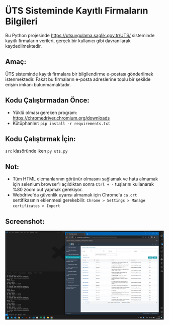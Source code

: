 # ÜTS Sisteminde Kayıtlı Firmaların Bilgileri
Bu Python projesinde https://utsuygulama.saglik.gov.tr/UTS/ sisteminde kayıtlı firmaların verileri, gerçek bir kullanıcı gibi davranılarak kaydedilmektedir.

## Amaç:
ÜTS sisteminde kayıtlı firmalara bir bilgilendirme e-postası gönderilmek istenmektedir. Fakat bu firmaların e-posta adreslerine toplu bir şekilde erişim imkanı bulunmamaktadır.

## Kodu Çalıştırmadan Önce:
- Yüklü olması gereken program: https://chromedriver.chromium.org/downloads
- Kütüphanler: `pip install -r requirements.txt`

## Kodu Çalıştırmak İçin:
`src` klasöründe iken `py uts.py`

## Not:
- Tüm HTML elemanlarının görünür olmasını sağlamak ve hata almamak için selenium browser'ı açıldıktan sonra `Ctrl + -` tuşlarını kullanarak %80 zoom out yapmak gerekiyor.
- Webdrive'da güvenlik uyarısı almamak için Chrome'a `ca.crt` sertifikasının eklenmesi gerekebilir. `Chrome > Settings > Manage certificates > Import`  

## Screenshot:
![Proje Ekranı](https://raw.githubusercontent.com/mkaraca/web-scraper-uts/main/doc/screenshot.png)